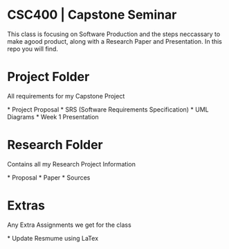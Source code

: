 # CSC400 | Capstone Seminar
This class is focusing on Software Production and the steps neccassary to make agood product, along with a Research Paper and Presentation. In this repo you will find.

# Project Folder
<p> All requirements for my Capstone Project </p>
	* Project Proposal
	* SRS (Software Requirements Specification)
	* UML Diagrams
	* Week 1 Presentation

# Research Folder
<p> Contains all my Research Project Information </p>
	* Proposal
	* Paper
	* Sources

# Extras
<p> Any Extra Assignments we get for the class </p>
	* Update Resmume using LaTex
